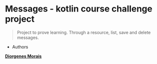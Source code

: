 # Messages - kotlin course challenge project

> Project to prove learning. Through a resource, list, save and delete messages.

- Authors

[**Diorgenes Morais**](https://github.com/diorgenesmorais)
